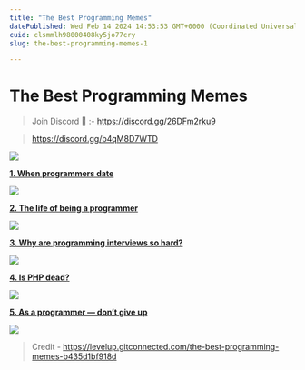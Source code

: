 ```yaml
---
title: "The Best Programming Memes"
datePublished: Wed Feb 14 2024 14:53:53 GMT+0000 (Coordinated Universal Time)
cuid: clsmmlh98000408ky5jo77cry
slug: the-best-programming-memes-1

---
```



The Best Programming Memes
========================================


> Join Discord 🚀 :- https://discord.gg/26DFm2rku9


> https://discord.gg/b4qM8D7WTD





![](https://cdn.hashnode.com/res/hashnode/image/upload/v1707965551921/ee84c873-070e-4d54-92f6-c9ba8f3e2405.png)


[**1\. When programmers date**](https://twitter.com/daboigbae/status/1699056658281070950)

![](https://cdn.hashnode.com/res/hashnode/image/upload/v1707965553660/4ffccb4d-dabc-40f3-bd8b-54f856418ac6.png)

[**2\. The life of being a programmer**](https://twitter.com/daboigbae/status/1698698094110749112)

![](https://cdn.hashnode.com/res/hashnode/image/upload/v1707965555008/5bc2f8b8-665d-474e-8fdd-e7473191f1f6.png)

[**3\. Why are programming interviews so hard?**](https://twitter.com/daboigbae/status/1698017944478130210)

![](https://cdn.hashnode.com/res/hashnode/image/upload/v1707965556366/1bb9b163-c439-415b-8844-743ce8f4b381.png)

[**4\. Is PHP dead?**](https://twitter.com/daboigbae/status/1703438434000580733)

![](https://cdn.hashnode.com/res/hashnode/image/upload/v1707965557678/ec24111f-af7e-46c3-b77b-9594aa626f84.png)

[**5\. As a programmer — don’t give up**](https://twitter.com/daboigbae/status/1697882053876842853)

![](https://cdn.hashnode.com/res/hashnode/image/upload/v1707965559058/1e45c4c7-eb1c-434f-a96e-e66cc747b32d.png)



> Credit - https://levelup.gitconnected.com/the-best-programming-memes-b435d1bf918d